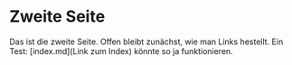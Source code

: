 # Zweite Seite

Das ist die zweite Seite. Offen bleibt zunächst, wie man Links hestellt. Ein Test: [index.md](Link zum Index) könnte so ja funktionieren.
